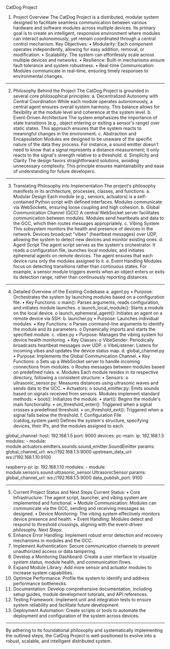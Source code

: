 CatDog Project

1. Project Overview
The CatDog Project is a distributed, modular system designed to facilitate seamless communication between various hardware and software modules across multiple devices. Its primary goal is to create an intelligent, responsive environment where modules can interact autonomously, yet remain coordinated through a central control mechanism.
Key Objectives:
•	Modularity: Each component operates independently, allowing for easy addition, removal, or modification.
•	Scalability: The system can effortlessly scale across multiple devices and networks.
•	Resilience: Built-in mechanisms ensure fault tolerance and system robustness.
•	Real-time Communication: Modules communicate in real-time, ensuring timely responses to environmental changes.
________________________________________
2. Philosophy Behind the Project
The CatDog Project is grounded in several core philosophical principles:
a. Decentralized Autonomy with Central Coordination
While each module operates autonomously, a central agent ensures overall system harmony. This balance allows for flexibility at the module level and coherence at the system level.
b. Event-Driven Architecture
The system emphasizes the importance of state transitions (e.g., object entering or exiting a sensor's range) over static states. This approach ensures that the system reacts to meaningful changes in the environment.
c. Abstraction and Encapsulation
Modules are designed to be unaware of the specific nature of the data they process. For instance, a sound emitter doesn't need to know that a signal represents a distance measurement; it only reacts to the signal's strength relative to a threshold.
d. Simplicity and Clarity
The design favors straightforward solutions, avoiding unnecessary complexity. This principle ensures maintainability and ease of understanding for future developers.
________________________________________
3. Translating Philosophy into Implementation
The project's philosophy manifests in its architecture, processes, classes, and functions:
a. Modular Design
Each module (e.g., sensors, actuators) is a self-contained Python script with defined interfaces. Modules communicate via WebSockets, ensuring loose coupling and high cohesion.
b. Global Communication Channel (GCC)
A central WebSocket server facilitates communication between modules. Modules send heartbeats and data to the GCC, which then routes messages appropriately.
c. Vibing System
This subsystem monitors the health and presence of devices in the network. Devices broadcast "vibes" (heartbeat messages) over UDP, allowing the system to detect new devices and monitor existing ones.
d. Agent Script
The agent script serves as the system's orchestrator. It reads a configuration file, launches local modules, and initiates ephemeral agents on remote devices. The agent ensures that each device runs only the modules assigned to it.
e. Event Handling
Modules focus on detecting transitions rather than continuous states. For example, a sensor module triggers events when an object enters or exits its detection range, rather than continuously reporting distances.
________________________________________
4. Detailed Overview of the Existing Codebase
a. agent.py
•	Purpose: Orchestrates the system by launching modules based on a configuration file.
•	Key Functions:
o	main(): Parses arguments, reads configuration, and initiates module launches.
o	launch_local_module(): Starts a module on the local device.
o	launch_ephemeral_agent(): Initiates an agent on a remote device via SSH.
b. launcher.py
•	Purpose: Launches individual modules.
•	Key Functions:
o	Parses command-line arguments to identify the module and its parameters.
o	Dynamically imports and starts the specified module.
c. vibes.py
•	Purpose: Manages the vibing system for device health monitoring.
•	Key Classes:
o	VibeSender: Periodically broadcasts heartbeat messages over UDP.
o	VibeListener: Listens for incoming vibes and updates the device status map.
d. global_channel.py
•	Purpose: Implements the Global Communication Channel.
•	Key Functions:
o	Sets up a WebSocket server to handle incoming connections from modules.
o	Routes messages between modules based on predefined rules.
e. Modules
Each module resides in its respective directory, following a consistent structure:
•	Sensors:
o	ultrasonic_sensor.py: Measures distances using ultrasonic waves and sends data to the GCC.
•	Actuators:
o	sound_emitter.py: Emits sounds based on signals received from sensors.
Modules implement standard methods:
•	boot(): Initializes the module.
•	start(): Begins the module's main functionality.
•	on_threshold_enter(): Triggered when a signal crosses a predefined threshold.
•	on_threshold_exit(): Triggered when a signal falls below the threshold.
f. Configuration File (catdog_system.yaml)
Defines the system's structure, specifying devices, their IPs, and the modules assigned to each.

global_channel:
  host: 192.168.1.5
  port: 9000
devices:
  pc-main:
    ip: 192.168.1.5
    modules:
      - module: module.actuators.emitters.sounds.sound_emitter.SoundEmitter
        params:
          global_channel_url: ws://192.168.1.5:9000
          upstream_data_url: ws://192.168.1.10:9100

  raspberry-pi:
    ip: 192.168.1.10
    modules:
      - module: module.sensors.sound.ultrasonic_sensor.UltrasonicSensor
        params:
          global_channel_url: ws://192.168.1.5:9000
          data_publish_port: 9100
________________________________________
5. Current Project Status and Next Steps
Current Status:
•	Core Infrastructure: The agent script, launcher, and vibing system are implemented and functional.
•	Module Communication: Modules can communicate via the GCC, sending and receiving messages as designed.
•	Device Monitoring: The vibing system effectively monitors device presence and health.
•	Event Handling: Modules detect and respond to threshold crossings, aligning with the event-driven philosophy.
Next Steps:
1.	Enhance Error Handling: Implement robust error detection and recovery mechanisms in modules and the GCC.
2.	Implement Authentication: Secure communication channels to prevent unauthorized access or data tampering.
3.	Develop a Monitoring Dashboard: Create a user interface to visualize system status, module health, and communication flows.
4.	Expand Module Library: Add more sensor and actuator modules to increase system capabilities.
5.	Optimize Performance: Profile the system to identify and address performance bottlenecks.
6.	Documentation: Develop comprehensive documentation, including setup guides, module development tutorials, and API references.
7.	Testing Framework: Implement unit and integration tests to ensure system reliability and facilitate future development.
8.	Deployment Automation: Create scripts or tools to automate the deployment and configuration of the system across devices.
________________________________________
By adhering to its foundational philosophy and systematically implementing the outlined steps, the CatDog Project is well-positioned to evolve into a robust, scalable, and intelligent distributed system.

